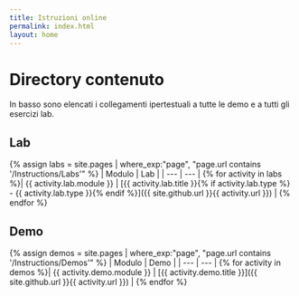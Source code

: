 ```yaml
---
title: Istruzioni online
permalink: index.html
layout: home
---
```


# Directory contenuto

In basso sono elencati i collegamenti ipertestuali a tutte le demo e a tutti gli esercizi lab.

## Lab

{% assign labs = site.pages | where_exp:"page", "page.url contains '/Instructions/Labs'" %}
| Modulo | Lab |
| --- | --- | 
{% for activity in labs  %}| {{ activity.lab.module }} | [{{ activity.lab.title }}{% if activity.lab.type %} - {{ activity.lab.type }}{% endif %}]({{ site.github.url }}{{ activity.url }}) |
{% endfor %}

## Demo

{% assign demos = site.pages | where_exp:"page", "page.url contains '/Instructions/Demos'" %}
| Modulo | Demo |
| --- | --- | 
{% for activity in demos  %}| {{ activity.demo.module }} | [{{ activity.demo.title }}]({{ site.github.url }}{{ activity.url }}) |
{% endfor %}
